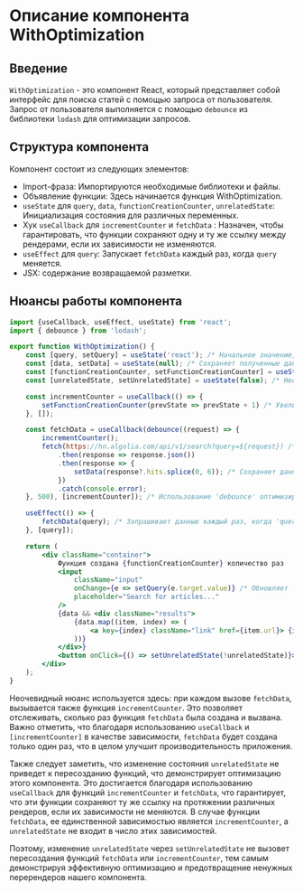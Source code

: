 # Описание компонента WithOptimization

## Введение

`WithOptimization` - это компонент React, который представляет собой интерфейс для поиска статей с помощью запроса от пользователя. Запрос от пользователя выполняется с помощью `debounce` из библиотеки `lodash` для оптимизации запросов.

## Структура компонента

Компонент состоит из следующих элементов:

- Import-фраза: Импортируются необходимые библиотеки и файлы.
- Объявление функции: Здесь начинается функция WithOptimization.
- `useState` для `query`, `data`, `functionCreationCounter`, `unrelatedState`: Инициализация состояния для различных переменных.
- Хук `useCallback` для `incrementCounter` и `fetchData` : Назначен, чтобы гарантировать, что функции сохраняют одну и ту же ссылку между рендерами, если их зависимости не изменяются.
- `useEffect` для `query`: Запускает `fetchData` каждый раз, когда `query` меняется.
- JSX: содержание возвращаемой разметки.

## Нюансы работы компонента

```jsx
import {useCallback, useEffect, useState} from 'react';
import { debounce } from 'lodash';

export function WithOptimization() {
    const [query, setQuery] = useState('react'); /* Начальное значение, которое пользователь ищет */
    const [data, setData] = useState(null); /* Сохраняет полученные данные */
    const [functionCreationCounter, setFunctionCreationCounter] = useState(0); /* Считает количество созданий функции */
    const [unrelatedState, setUnrelatedState] = useState(false); /* Нестрелоктирующее состояние, которое не влияет на другие элементы */

    const incrementCounter = useCallback(() => {
        setFunctionCreationCounter(prevState => prevState + 1) /* Увеличивает счетчик на 1 */
    }, []);

    const fetchData = useCallback(debounce((request) => {
        incrementCounter();
        fetch(https://hn.algolia.com/api/v1/search?query=${request}) /* Запрашивает данные от API */
            .then(response => response.json())
            .then(response => {
                setData(response?.hits.splice(0, 6)); /* Сохраняет данные в 'data' */
            })
            .catch(console.error);
    }, 500), [incrementCounter]); /* Использование 'debounce' оптимизирует число запросов */

    useEffect(() => {
        fetchData(query); /* Запрашивает данные каждый раз, когда 'query' изменяется */
    }, [query]);

    return (
        <div className="container">
            Функция создана {functionCreationCounter} количество раз
            <input
                className="input"
                onChange={e => setQuery(e.target.value)} /* Обновляет 'query', когда пользователь изменяет текст в поле ввода */
                placeholder="Search for articles..."
            />
            {data && <div className="results">
                {data.map((item, index) => (
                    <a key={index} className="link" href={item.url}> {item.title} </a> /* Отображает результаты поиска */
                ))}
            </div>}
            <button onClick={() => setUnrelatedState(!unrelatedState)}>Change unrelated state</button> /* Изменяет состояние, не связанное с остальными элементами */
        </div>
    );
}
```

Неочевидный нюанс используется здесь: при каждом вызове `fetchData`, вызывается также функция `incrementCounter`. Это позволяет отслеживать, сколько раз функция `fetchData` была создана и вызвана. Важно отметить, что благодаря использованию `useCallback` и `[incrementCounter]` в качестве зависимости, `fetchData` будет создана только один раз, что в целом улучшит производительность приложения.

Также следует заметить, что изменение состояния `unrelatedState` не приведет к пересозданию функций, что демонстрирует оптимизацию этого компонента.
Это достигается благодаря использованию `useCallback` для функций `incrementCounter` и `fetchData`, что гарантирует, что эти функции сохраняют ту же ссылку на протяжении различных рендеров, если их зависимости не меняются. В случае функции `fetchData`, ее единственной зависимостью является `incrementCounter`, а `unrelatedState` не входит в число этих зависимостей.

Поэтому, изменение `unrelatedState` через `setUnrelatedState` не вызовет пересоздания функций `fetchData` или `incrementCounter`, тем самым демонстрируя эффективную оптимизацию и предотвращение ненужных перерендеров нашего компонента.